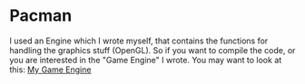 # Pacman
I used an Engine which I wrote myself, that contains the functions for handling the graphics stuff (OpenGL).
So if you want to compile the code, or you are interested in the "Game Engine" I wrote.
You may want to look at this: [My Game Engine](https://github.com/DoubleProgram/OpenGL_Engine)
